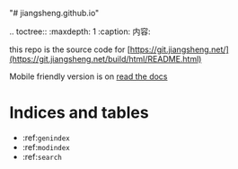 "# jiangsheng.github.io" 

.. toctree::
   :maxdepth: 1
   :caption: 内容:


this repo is the source code for [https://git.jiangsheng.net/](https://git.jiangsheng.net/build/html/README.html)

Mobile friendly version is on [read the docs](https://jiangsheng.readthedocs.io/en/latest/README.html)

Indices and tables
==================

* :ref:`genindex`
* :ref:`modindex`
* :ref:`search`

